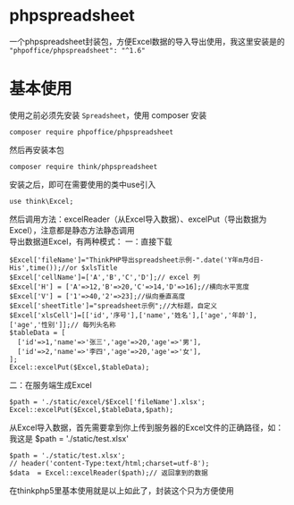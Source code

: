 # phpspreadsheet
一个phpspreadsheet封装包，方便Excel数据的导入导出使用，我这里安装是的 ```"phpoffice/phpspreadsheet": "^1.6"```  


# 基本使用
使用之前必须先安装 ```Spreadsheet```，使用 composer 安装
```
composer require phpoffice/phpspreadsheet
```
然后再安装本包
```
composer require think/phpspreadsheet
```
安装之后，即可在需要使用的类中use引入
```
use think\Excel;
```
然后调用方法：excelReader（从Excel导入数据）、excelPut（导出数据为Excel），注意都是静态方法静态调用  
导出数据道Excel，有两种模式：
一：直接下载
```
$Excel['fileName']="ThinkPHP导出spreadsheet示例-".date('Y年m月d日-His',time());//or $xlsTitle
$Excel['cellName']=['A','B','C','D'];// excel 列
$Excel['H'] = ['A'=>12,'B'=>20,'C'=>14,'D'=>16];//横向水平宽度
$Excel['V'] = ['1'=>40,'2'=>23];//纵向垂直高度
$Excel['sheetTitle']="spreadsheet示例";//大标题，自定义
$Excel['xlsCell']=[['id','序号'],['name','姓名'],['age','年龄'],['age','性别']];// 每列头名称
$tableData = [
  ['id'=>1,'name'=>'张三','age'=>20,'age'=>'男'],
  ['id'=>2,'name'=>'李四','age'=>20,'age'=>'女'],
];
Excel::excelPut($Excel,$tableData);
```
二：在服务端生成Excel
```
$path = './static/excel/$Excel['fileName'].xlsx';
Excel::excelPut($Excel,$tableData,$path);
```
从Excel导入数据，首先需要拿到你上传到服务器的Excel文件的正确路径，如：我这是  $path = './static/test.xlsx'
```
$path = './static/test.xlsx';
// header('content-Type:text/html;charset=utf-8');
$data  = Excel::excelReader($path);// 返回拿到的数据
```
在thinkphp5里基本使用就是以上如此了，封装这个只为方便使用
